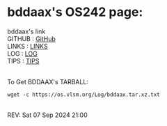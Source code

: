---
---

# bddaax's OS242 page:

bddaax's link 
<br>
GITHUB : [GitHub](https://github.com/bddaax/os242/)
<br>
LINKS : [LINKS](LINKS/)
<br>
LOG : [LOG](TXT/mylog.txt)
<br>
TIPS : [TIPS](TIPS/)

<br>
To Get BDDAAX's TARBALL:

```
wget -c https://os.vlsm.org/Log/bddaax.tar.xz.txt

```

<br>
REV: Sat 07 Sep 2024 21:00
<br>
